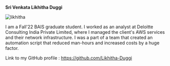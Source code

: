 **Sri Venkata Likhitha Duggi**

![likhitha](https://github.com/Likhitha-Duggi/Introduction/assets/111375986/e4ef6d9e-25fd-47b3-b675-5ee719609eed)

I am a Fall'22 BAIS graduate student. I worked as an analyst at Deloitte Consulting India Private Limited, where I managed the client's AWS services and their network infrastructure. I was a part of a team that created an automation script that reduced man-hours and increased costs by a huge factor.

Link to my GitHub profile : https://github.com/Likhitha-Duggi
